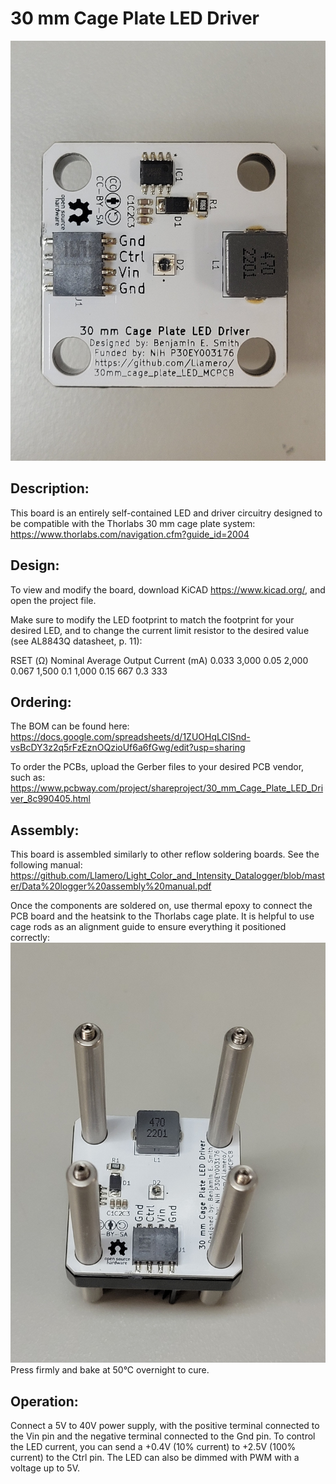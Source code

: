# 30 mm Cage Plate LED Driver
![Top view of LED driver](https://github.com/Llamero/30mm_cage_plate_LED_MCPCB/blob/main/Images/Top.jpg)
## Description:
This board is an entirely self-contained LED and driver circuitry designed to be compatible with the Thorlabs 30 mm cage plate system: https://www.thorlabs.com/navigation.cfm?guide_id=2004

## Design:
To view and modify the board, download KiCAD https://www.kicad.org/, and open the project file.

Make sure to modify the LED footprint to match the footprint for your desired LED, and to change the current limit resistor to the desired value (see AL8843Q datasheet, p. 11):

RSET (Ω) Nominal Average Output Current (mA)
0.033 3,000
0.05 2,000
0.067 1,500
0.1 1,000
0.15 667
0.3 333

## Ordering:
The BOM can be found here: https://docs.google.com/spreadsheets/d/1ZUOHqLCISnd-vsBcDY3z2q5rFzEznOQzioUf6a6fGwg/edit?usp=sharing

To order the PCBs, upload the Gerber files to your desired PCB vendor, such as: https://www.pcbway.com/project/shareproject/30_mm_Cage_Plate_LED_Driver_8c990405.html

## Assembly:
This board is assembled similarly to other reflow soldering boards. See the following manual: https://github.com/Llamero/Light_Color_and_Intensity_Datalogger/blob/master/Data%20logger%20assembly%20manual.pdf

Once the components are soldered on, use thermal epoxy to connect the PCB board and the heatsink to the Thorlabs cage plate. It is helpful to use cage rods as an alignment guide to ensure everything it positioned correctly:
![LED driver with cage rods](https://github.com/Llamero/30mm_cage_plate_LED_MCPCB/blob/main/Images/Top%20with%20rods.jpg)
Press firmly and bake at 50°C overnight to cure.

## Operation:
Connect a 5V to 40V power supply, with the positive terminal connected to the Vin pin and the negative terminal connected to the Gnd pin. To control the LED current, you can send a +0.4V (10% current) to +2.5V (100% current) to the Ctrl pin. The LED can also be dimmed with PWM with a voltage up to 5V.
